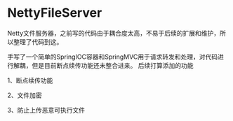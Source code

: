 # NettyFileServer
Netty文件服务器，之前写的代码由于耦合度太高，不易于后续的扩展和维护，所以整理了代码到这。


手写了一个简单的SpringIOC容器和SpringMVC用于请求转发和处理，对代码进行解耦，但是目前断点续传功能还未整合进来。
后续打算添加的功能 


1、断点续传功能 


2、文件加密 


3、防止上传恶意可执行文件 




